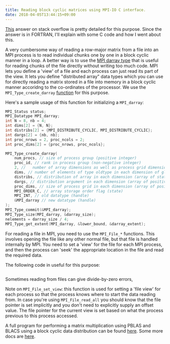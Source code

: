 ```yaml
---
title: Reading block cyclic matrices using MPI-IO C interface.
date: 2018-04-05T13:44:15+09:00
---
```



[This](https://stackoverflow.com/questions/10341860/mpi-io-reading-and-writing-block-cyclic-matrix#_=_) answer on stack overflow is pretty detailed for this purpose. Since the answer is in FORTRAN, I'll explain with some C code and how I went about this.

A very cumbersome way of reading a row-major matrix from a file into an MPI process is to read individual chunks one by one in a block cyclic manner in a loop. A better way is to use the [MPI darray type](https://www.mpich.org/static/docs/v3.1/www3/MPI_Type_create_darray.html) that is useful for reading chunks of the file directly without writing too much code. MPI lets you define a 'view' of a file and each process can just read its part of the view. It lets you define "distributed array" data types which you can use for directly reading a matrix stored in a file into memory in a block cyclic manner accoridng to the co-ordinates of the processor. We use the `MPI_Type_create_darray` [function](http://mpi.deino.net/mpi_functions/MPI_Type_create_darray.html) for this purpose.

Here's a sample usage of this function for initializing a `MPI_darray`:
``` c
MPI_Status status;
MPI_Datatype MPI_darray;
int N = 8, nb = 4;
int dims[2] = {N, N};
int distribs[2] = {MPI_DISTRIBUTE_CYCLIC, MPI_DISTRIBUTE_CYCLIC};
int dargs[2] = {nb, nb};
int proc_nrows = 2, proc_ncols = 2;
int proc_dims[2] = {proc_nrows, proc_ncols};

MPI_Type_create_darray(
    num_procs, // size of process group (positive integer)
    proc_id, // rank in process group (non-negative integer)
    2, // 	number of array dimensions as well as process grid dimensions (positive integer)
    dims, // number of elements of type oldtype in each dimension of global array (array of positive integers)
    distribs, // distribution of array in each dimension (array of state)
    dargs, // distribution argument in each dimension (array of positive integers)
    proc_dims, // size of process grid in each dimension (array of positive integers)
    MPI_ORDER_C, // array storage order flag (state)
    MPI_INT, // old datatype (handle)
    &MPI_darray // new datatype (handle)
);
MPI_Type_commit(&MPI_darray);
MPI_Type_size(MPI_darray, &darray_size);
nelements = darray_size / 4;
MPI_Type_get_extent(MPI_darray, &lower_bound, &darray_extent);
```

For reading a file in MPI, you need to use the `MPI_File_*` functions. This involves opening the file like any other normal file, but that file is handled internally by MPI. You need to set a 'view' for the file for each MPI process, and then the process can 'seek' the appropriate location in the file and read the required data.

The following code in useful for this purpose:
``` c

```

Sometimes reading from files can give divide-by-zero errors, 

Note on `MPI_File_set_view`: this function is used for setting a 'file view' for each process so that the process knows where to start the data reading from. In case you're using `MPI_File_read_all` you should know that the file pointer is set implicitly and you don't need to explicitly supply an offset value. The file pointer for the current view is set based on what the process previous to this process accessed.

A full program for performing a matrix multiplication using PBLAS and BLACS using a block cyclic data distribution can be found [here](). Some more docs are [here](http://mpi-forum.org/docs/mpi-2.2/mpi22-report/node73.htm).
